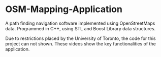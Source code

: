 # OSM-Mapping-Application

A path finding navigation software implemented using OpenStreetMaps data. Programmed in C++, using STL and Boost Library data structures.

Due to restrictions placed by the University of Toronto, the code for this project can not shown. These videos show the key functionalities of the application.
